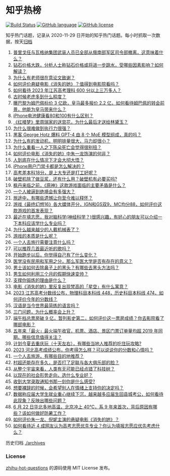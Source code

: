 # 知乎热榜
[![Build Status](https://github.com/ToWeLong/zhihu-hot-questions/workflows/CI/badge.svg)](https://github.com/ToWeLong/zhihu-hot-questions/actions)
[![GitHub language](https://img.shields.io/badge/language-golang-orange.svg)](https://golang.org/)
[![GitHub license](https://img.shields.io/github/license/ToWeLong/zhihu-hot-questions)](https://github.com/ToWeLong/zhihu-hot-questions/blob/main/LICENSE)

知乎热门话题，记录从 2020-11-29 日开始的知乎热门话题。每小时抓取一次数据，按天[归档](./archives)

<!-- BEGIN -->

1. [普里戈任与瓦格纳集团武装人员已全部从俄南部军区司令部撤离，这意味着什么？](https://www.zhihu.com/question/608395500)
1. [钻石价格大跌，分析人士称钻石价格或将进一步跳水，受哪些因素影响？如何解读？](https://www.zhihu.com/question/608252259)
1. [为什么有老师很在意论文致谢？](https://www.zhihu.com/question/606467535)
1. [如何评价悬疑电影《消失的她》？值得到电影院看吗？](https://www.zhihu.com/question/607961545)
1. [如何看待 2023 年江苏高考理科 600 分以上三万多人？](https://www.zhihu.com/question/608323244)
1. [古时候老虎多到什么程度？](https://www.zhihu.com/question/284091530)
1. [曝巴黎为姆巴佩标价 3 亿欧，皇马最多报价 2.2 亿，如何看待姆巴佩的转会前景，他能为皇马带来什么？](https://www.zhihu.com/question/608399259)
1. [iPhone电池健康看80和100有什么区别？](https://www.zhihu.com/question/569965047)
1. [《红楼梦》里周瑞家的送宫花，为什么最后才送给林黛玉？](https://www.zhihu.com/question/357960183)
1. [为什么很难做到执行力很强？](https://www.zhihu.com/question/452564637)
1. [黑客 George Hotz 爆料 GPT-4 由 8 个 MoE 模型组成，真的吗？](https://www.zhihu.com/question/607812079)
1. [为什么有的发动机，明明排量很大，马力却很小？](https://www.zhihu.com/question/605797979)
1. [为什么重看一人之下陈朵死亡会觉得很别扭？](https://www.zhihu.com/question/584694951)
1. [如何评价电影《消失的她》中朱一龙饰演的何非？](https://www.zhihu.com/question/607263386)
1. [人到底在什么情况下才会大彻大悟？](https://www.zhihu.com/question/604708125)
1. [iPhone用户门禁卡都是怎么解决的？](https://www.zhihu.com/question/598046522)
1. [高考差本科18分，是上大专还是打工好呢？](https://www.zhihu.com/question/608399927)
1. [破壁机除了做豆浆，还有什么用？破壁机有必要买吗?](https://www.zhihu.com/question/602557876)
1. [枫丹来临之前，《原神》这款游戏面临的主要矛盾是什么？](https://www.zhihu.com/question/608248960)
1. [一个人被逼到绝境会有多强大？](https://www.zhihu.com/question/39142654)
1. [旅途中，有哪些遗憾让你至今难以释怀？](https://www.zhihu.com/question/21038225)
1. [游戏《最终幻想16》各大媒体开分，IGN和GS双9，MC均分88，如何评价这款游戏的首发表现？](https://www.zhihu.com/question/607915600)
1. [最近在填志愿，我对脑科学(神经科学？)很感兴趣，有好心的朋友可以介绍一下本科应该学什么专业吗？](https://www.zhihu.com/question/541085236)
1. [为什么越来越少的人戴机械表了？](https://www.zhihu.com/question/587877901)
1. [游戏的本质是什么呢？](https://www.zhihu.com/question/598926406)
1. [一个人去旅行需要注意什么吗？](https://www.zhihu.com/question/602980135)
1. [可以推荐几首最近听的歌吗？](https://www.zhihu.com/question/608222863)
1. [开始跑步以后，你觉得自己有了什么变化？](https://www.zhihu.com/question/606719456)
1. [医学没有民用和军用之分，那么军医大学是否有存在的意义？](https://www.zhihu.com/question/607620757)
1. [男士该如何去除鼻子上的黑头？有哪些去黑头方法吗？](https://www.zhihu.com/question/604353423)
1. [男生如何利用三个月的假期快速变帅？](https://www.zhihu.com/question/605648600)
1. [支撑你锻炼的理由是什么？](https://www.zhihu.com/question/602841700)
1. [电影《消失的她》里反复出现梵高的「星空」有什么寓意？](https://www.zhihu.com/question/607992980)
1. [2023 江苏高考分数线公布，物理科目本科线 448，历史科目本科线 474，如何评价今年的分数线？](https://www.zhihu.com/question/607974405)
1. [汉语是当今世界最简练的语言吗？](https://www.zhihu.com/question/66497764)
1. [三门问题，为什么概率会上升？](https://www.zhihu.com/question/63761789)
1. [端午档总票房破 9 亿，暂列影史第二，如何评价这一票房成绩？你去影院看了哪部电影？](https://www.zhihu.com/question/608300528)
1. [五年来「最火」最火端午收官，机票、酒店、景区门票订单量均超 2019 年同期，哪些信息值得关注？](https://www.zhihu.com/question/608421262)
1. [计划今夏去重庆玩（十天左右），有哪些当地人推荐的吃住玩攻略?](https://www.zhihu.com/question/602480990)
1. [2023 河北高考成绩公布，你考得怎么样？可以说说你的分数和心情吗？](https://www.zhihu.com/question/607974222)
1. [一个人去旅游，有哪些目的地推荐？](https://www.zhihu.com/question/603282152)
1. [村超还能存在多久，是否打了足联与各大俱乐部的脸？](https://www.zhihu.com/question/606520764)
1. [从整个宇宙来看，人类有无可能已经点错了科技树？](https://www.zhihu.com/question/36247563)
1. [以现在的社会形势走向，选什么专业好？](https://www.zhihu.com/question/579628716)
1. [收到大学录取通知书那一刻你是什么感受?](https://www.zhihu.com/question/27225489)
1. [想要裸辞的时候，会希望别人在情绪上支持你的决定吗？](https://www.zhihu.com/question/593528086)
1. [数据称应届大学生就业重心继续下沉，越来越多应届生回县城考公，如何看待此现象？反映出哪些问题？](https://www.zhihu.com/question/607781746)
1. [6 月 22 日华北多地高温，北京冲上 40℃，系 9 年来首次，背后原因有哪些？该如何做好防暑工作？](https://www.zhihu.com/question/607989824)
1. [如何评价朱一龙、倪妮主演的悬疑电影《消失的她》？](https://www.zhihu.com/question/607263125)
1. [如何看待近 4 成网友认为高考志愿优先专业？你认为填报志愿应优先考虑什么？](https://www.zhihu.com/question/607401267)

<!-- END -->

历史归档 [./archives](./archives)


### License
[zhihu-hot-questions](https://github.com/towelong/zhihu-hot-questions) 的源码使用 MIT License 发布。